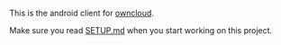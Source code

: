 This is the android client for [owncloud][0].

Make sure you read [SETUP.md][1] when you start working on this project.

[0]: https://github.com/owncloud/core
[1]: https://raw.github.com/owncloud/android/master/SETUP.md
